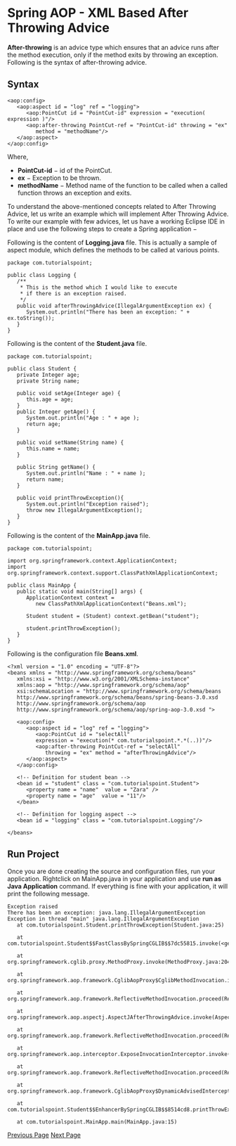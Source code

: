 # Spring AOP - XML Based After Throwing Advice
**After-throwing** is an advice type which ensures that an advice runs after the method execution, only if the method exits by throwing an exception. Following is the syntax of after-throwing advice.

## Syntax
```
<aop:config>
   <aop:aspect id = "log" ref = "logging">
      <aop:PointCut id = "PointCut-id" expression = "execution( expression )"/>    
      <aop:after-throwing PointCut-ref = "PointCut-id" throwing = "ex" 
         method = "methodName"/>
   </aop:aspect>
</aop:config>
```
Where,

   * **PointCut-id** − id of the PointCut.
   * **ex** − Exception to be thrown.
   * **methodName** − Method name of the function to be called when a called function throws an exception and exits.

To understand the above-mentioned concepts related to After Throwing Advice, let us write an example which will implement After Throwing Advice. To write our example with few advices, let us have a working Eclipse IDE in place and use the following steps to create a Spring application −

Following is the content of **Logging.java** file. This is actually a sample of aspect module, which defines the methods to be called at various points.

```
package com.tutorialspoint;

public class Logging {
   /**
    * This is the method which I would like to execute
    * if there is an exception raised.
    */
   public void afterThrowingAdvice(IllegalArgumentException ex) {
      System.out.println("There has been an exception: " + ex.toString());   
   } 
}
```
Following is the content of the **Student.java** file.

```
package com.tutorialspoint;

public class Student {
   private Integer age;
   private String name;

   public void setAge(Integer age) {
      this.age = age;
   }
   public Integer getAge() {
      System.out.println("Age : " + age );
	  return age;
   }

   public void setName(String name) {
      this.name = name;
   }
   
   public String getName() {
      System.out.println("Name : " + name );
      return name;
   }
   
   public void printThrowException(){
      System.out.println("Exception raised");
      throw new IllegalArgumentException();
   }
}
```
Following is the content of the **MainApp.java** file.

```
package com.tutorialspoint;

import org.springframework.context.ApplicationContext;
import org.springframework.context.support.ClassPathXmlApplicationContext;

public class MainApp {
   public static void main(String[] args) {
      ApplicationContext context = 
         new ClassPathXmlApplicationContext("Beans.xml");

      Student student = (Student) context.getBean("student");

      student.printThrowException();     
   }
}
```
Following is the configuration file **Beans.xml**.

```
<?xml version = "1.0" encoding = "UTF-8"?>
<beans xmlns = "http://www.springframework.org/schema/beans"
   xmlns:xsi = "http://www.w3.org/2001/XMLSchema-instance" 
   xmlns:aop = "http://www.springframework.org/schema/aop"
   xsi:schemaLocation = "http://www.springframework.org/schema/beans
   http://www.springframework.org/schema/beans/spring-beans-3.0.xsd 
   http://www.springframework.org/schema/aop 
   http://www.springframework.org/schema/aop/spring-aop-3.0.xsd ">

   <aop:config>
      <aop:aspect id = "log" ref = "logging">
         <aop:PointCut id = "selectAll" 
         expression = "execution(* com.tutorialspoint.*.*(..))"/>
         <aop:after-throwing PointCut-ref = "selectAll" 
            throwing = "ex" method = "afterThrowingAdvice"/>         
      </aop:aspect>
   </aop:config>

   <!-- Definition for student bean -->
   <bean id = "student" class = "com.tutorialspoint.Student">
      <property name = "name"  value = "Zara" />
      <property name = "age"  value = "11"/>      
   </bean>

   <!-- Definition for logging aspect -->
   <bean id = "logging" class = "com.tutorialspoint.Logging"/> 
      
</beans>
```
## Run Project
Once you are done creating the source and configuration files, run your application. Rightclick on MainApp.java in your application and use **run as Java Application** command. If everything is fine with your application, it will print the following message.

```
Exception raised
There has been an exception: java.lang.IllegalArgumentException
Exception in thread "main" java.lang.IllegalArgumentException
   at com.tutorialspoint.Student.printThrowException(Student.java:25)
	
   at com.tutorialspoint.Student$$FastClassBySpringCGLIB$$7dc55815.invoke(<generated>>)
	
   at org.springframework.cglib.proxy.MethodProxy.invoke(MethodProxy.java:204)
	
   at org.springframework.aop.framework.CglibAopProxy$CglibMethodInvocation.invokeJoinpoint(CglibAopProxy.java:717)
	
   at org.springframework.aop.framework.ReflectiveMethodInvocation.proceed(ReflectiveMethodInvocation.java:157)
	
   at org.springframework.aop.aspectj.AspectJAfterThrowingAdvice.invoke(AspectJAfterThrowingAdvice.java:58)
	
   at org.springframework.aop.framework.ReflectiveMethodInvocation.proceed(ReflectiveMethodInvocation.java:179)
	
   at org.springframework.aop.interceptor.ExposeInvocationInterceptor.invoke(ExposeInvocationInterceptor.java:92)
	
   at org.springframework.aop.framework.ReflectiveMethodInvocation.proceed(ReflectiveMethodInvocation.java:179)
	
   at org.springframework.aop.framework.CglibAopProxy$DynamicAdvisedInterceptor.intercept(CglibAopProxy.java:653)
	
   at com.tutorialspoint.Student$$EnhancerBySpringCGLIB$$8514cd8.printThrowException(<generated>)
	
   at com.tutorialspoint.MainApp.main(MainApp.java:15)
```

[Previous Page](../springaop/springaop_after_returning.md) [Next Page](../springaop/springaop_around_aspect.md) 
